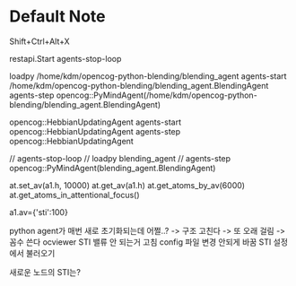 # Default Note
Shift+Ctrl+Alt+X

restapi.Start
agents-stop-loop

loadpy /home/kdm/opencog-python-blending/blending_agent
agents-start /home/kdm/opencog-python-blending/blending_agent.BlendingAgent
agents-step opencog::PyMindAgent(/home/kdm/opencog-python-blending/blending_agent.BlendingAgent)


opencog::HebbianUpdatingAgent
agents-start opencog::HebbianUpdatingAgent
agents-step opencog::HebbianUpdatingAgent

// agents-stop-loop
// loadpy blending_agent
// agents-step opencog::PyMindAgent(blending_agent.BlendingAgent)

at.set_av(a1.h, 10000)
at.get_av(a1.h)
at.get_atoms_by_av(6000)
at.get_atoms_in_attentional_focus()

a1.av={'sti':100}

python agent가 매번 새로 초기화되는데 어쩔..?
-> 구조 고친다 -> 또 오래 걸림
-> 꼼수 쓴다
ocviewer STI 밸류 안 되는거 고침
config 파일 변경 안되게 바꿈
STI 설정에서 불러오기

새로운 노드의 STI는?
